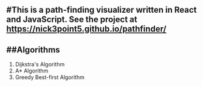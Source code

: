 #This is a path-finding visualizer written in React and JavaScript. See the project at https://nick3point5.github.io/pathfinder/
---
##Algorithms
---
1) Dijkstra's Algorithm
2) A* Algorithm
3) Greedy Best-first Algorithm
